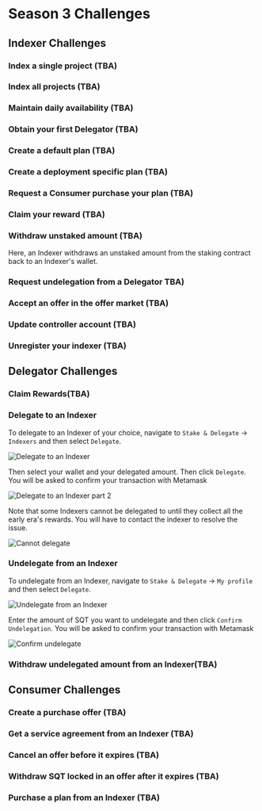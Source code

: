 # Season 3 Challenges

## Indexer Challenges

### Index a single project (TBA)


### Index all projects (TBA)


### Maintain daily availability (TBA)


### Obtain your first Delegator (TBA)


### Create a default plan (TBA)


### Create a deployment specific plan (TBA)


### Request a Consumer purchase your plan (TBA)


### Claim your reward (TBA)


### Withdraw unstaked amount (TBA)
Here, an Indexer withdraws an unstaked amount from the staking contract back to an Indexer's wallet. 


### Request undelegation from a Delegator TBA)


### Accept an offer in the offer market (TBA)


### Update controller account (TBA)


### Unregister your indexer (TBA)


## Delegator Challenges


### Claim Rewards(TBA)

### Delegate to an Indexer

To delegate to an Indexer of your choice, navigate to `Stake & Delegate` -> `Indexers` and then select `Delegate`. 

![Delegate to an Indexer](/assets/img/delegate_to_indexer_a.png)

Then select your wallet and your delegated amount. Then click `Delegate`. You will be asked to confirm your transaction with Metamask

![Delegate to an Indexer part 2](/assets/img/delegate_to_indexer_b.png)

Note that some Indexers cannot be delegated to until they collect all the early era's rewards. You will have to contact the indexer to resolve the issue.

![Cannot delegate](/assets/img/cannot_delegate.png)

### Undelegate from an Indexer

To undelegate from an Indexer, navigate to `Stake & Delegate` -> `My profile` and then select `Delegate`. 

![Undelegate from an Indexer](/assets/img/undelegate_from_indexer_a.png)

Enter the amount of SQT you want to undelegate and then click `Confirm Undelegation`. You will be asked to confirm your transaction with Metamask

![Confirm undelegate](/assets/img/undelegate_from_indexer_b.png)


### Withdraw undelegated amount from an Indexer(TBA)


## Consumer Challenges

### Create a purchase offer (TBA)


### Get a service agreement from an Indexer (TBA)



### Cancel an offer before it expires (TBA)


### Withdraw SQT locked in an offer after it expires (TBA)


### Purchase a plan from an Indexer (TBA)